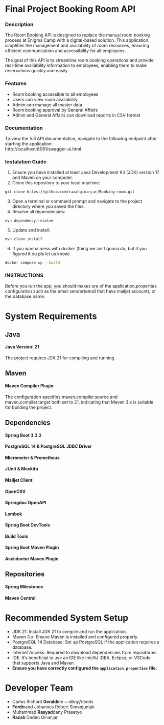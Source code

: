 # Final Project Booking Room API

### Description

The Room Booking API is designed to replace the manual room booking process 
at Enigma Camp with a digital-based solution. This application simplifies 
the management and availability of room resources, ensuring efficient communication 
and accessibility for all employees.

The goal of this API is to streamline room booking operations and provide real-time 
availability information to employees, enabling them to make reservations quickly 
and easily.

### Features

- Room booking accessible to all employees
- Users can view room availability
- Admin can manage all master data
- Room booking approval by General Affairs
- Admin and General Affairs can download reports in CSV format

### Documentation

To view the full API documentation, navigate to the following endpoint after starting the application: \
http://localhost:8081/swagger-ui.html

### Instalation Guide

1. Ensure you have installed at least Java Development Kit (JDK) version 17 and Maven on your computer.
2. Clone this repository to your local machine:
``` bash
git clone https://github.com/razahginanjar/Booking-room.git
```
3. Open a terminal or command prompt and navigate to the project directory where you saved the files.
4. Resolve all dependencies:
```bash
mvn dependency:resolve
```
5. Update and install:
```bash
mvn clean install
```
6. If you wanna mess with docker (thing we ain't gonna do, but if you figured it ou pls let us know)
```bash
docker compose up --build
```
### INSTRUCTIONS
Before you run the app, you should makes ure of the application.properties configuration such as the email sender(email that have mailjet account), or the database name.

# System Requirements

## Java
#### Java Version: 21
The project requires JDK 21 for compiling and running.
## Maven
#### Maven Compiler Plugin
The configuration specifies maven.compiler.source and maven.compiler.target both set to 21, indicating that Maven 3.x is suitable for building the project.
## Dependencies
#### Spring Boot 3.3.3
#### PostgreSQL 14 & PostgreSQL JDBC Driver
#### Micrometer & Prometheus
#### JUnit & Mockito
#### Mailjet Client
#### OpenCSV
#### Springdoc OpenAPI
#### Lombok
#### Spring Boot DevTools
#### Build Tools
#### Spring Boot Maven Plugin
#### Asciidoctor Maven Plugin
## Repositories
#### Spring Milestones
#### Maven Central

# Recommended System Setup
- JDK 21: Install JDK 21 to compile and run the application.
- Maven 3.x: Ensure Maven is installed and configured properly.
- PostgreSQL 14 Database: Set up PostgreSQL if the application requires a database.
- Internet Access: Required to download dependencies from repositories.
- IDE: It’s beneficial to use an IDE like IntelliJ IDEA, Eclipse, or VSCode that supports Java and Maven.
- **Ensure you have correctly configured the `application.properties` file.**

# Developer Team

- Carlos Richard **Gerald**ine ~ _allmyfriends_
- **Ferdi**nand Johannes Robert Simanjuntak
- Muhammad **Rasyad**dany Prasetyo
- **Razah** Deden Ginanjar